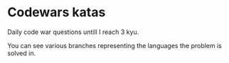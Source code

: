 # Codewars katas

Daily code war questions untill I reach 3 kyu.

You can see various branches representing the languages the problem is solved in.
